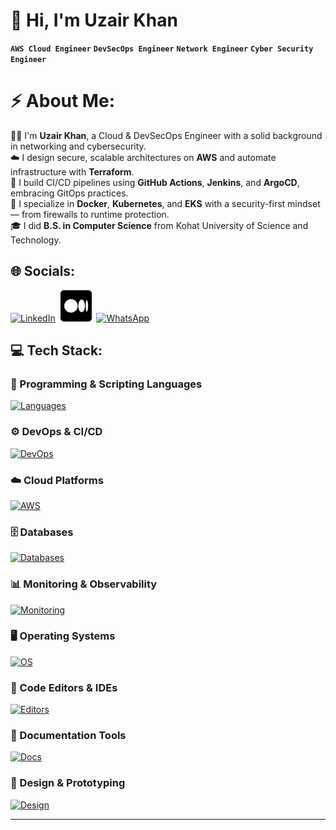 # 👋 Hi, I'm Uzair Khan<br>
**`AWS Cloud Engineer`** **`DevSecOps Engineer`** **`Network Engineer`** **`Cyber Security Engineer`** <br>

# ⚡ About Me:
👨‍💻 I'm **Uzair Khan**, a Cloud & DevSecOps Engineer with a solid background in networking and cybersecurity.  
☁️ I design secure, scalable architectures on **AWS** and automate infrastructure with **Terraform**.  
🔁 I build CI/CD pipelines using **GitHub Actions**, **Jenkins**, and **ArgoCD**, embracing GitOps practices.  
🐳 I specialize in **Docker**, **Kubernetes**, and **EKS** with a security-first mindset — from firewalls to runtime protection.  
🎓 I did **B.S. in Computer Science** from Kohat University of Science and Technology.


## 🌐 Socials:
[<img src="https://skillicons.dev/icons?i=linkedin&theme=light" width="50" alt="LinkedIn" />](https://www.linkedin.com/in/iam-uzairkhan/)&nbsp;
[<img src="https://raw.githubusercontent.com/UXHERI/UXHERI/main/Icons/medium.png" width="50" alt="Medium" />](https://medium.com/@uzairikhan2k2)&nbsp;
[<img src="https://github.com/UXHERI/skill-icons/blob/main/icons/whatsapp.png?raw=true" width="50" alt="WhatsApp" />](https://wa.me/923239813769)




## 💻 Tech Stack:

### 🧠 Programming & Scripting Languages  
[![Languages](https://skillicons.dev/icons?i=python,bash,powershell,cpp,html&theme=light)](https://skillicons.dev)

### ⚙️ DevOps & CI/CD  
[![DevOps](https://skillicons.dev/icons?i=kubernetes,docker,git,github,gitlab,githubactions,jenkins,terraform&theme=light)](https://skillicons.dev)

### ☁️ Cloud Platforms  
[![AWS](https://skillicons.dev/icons?i=aws&theme=light)](https://skillicons.dev)

### 🗄️ Databases  
[![Databases](https://skillicons.dev/icons?i=mysql,mongodb,postgres,dynamodb&theme=light)](https://skillicons.dev)

### 📊 Monitoring & Observability  
[![Monitoring](https://skillicons.dev/icons?i=prometheus,grafana&theme=light)](https://skillicons.dev)

### 🖥️ Operating Systems  
[![OS](https://skillicons.dev/icons?i=linux,kali,ubuntu,redhat,windows&theme=light)](https://skillicons.dev)

### 🧰 Code Editors & IDEs  
[![Editors](https://skillicons.dev/icons?i=vim,vscode&theme=light)](https://skillicons.dev)

### 📝 Documentation Tools  
[![Docs](https://skillicons.dev/icons?i=md,notion,obsidian,latex&theme=light)](https://skillicons.dev)

### 🎨 Design & Prototyping  
[![Design](https://skillicons.dev/icons?i=figma,ai,ps&theme=light)](https://skillicons.dev)

---

